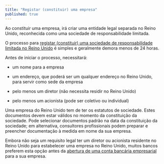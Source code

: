 ```yaml
---
title: "Registar (constituir) uma empresa"
published: true
---
```

Ao constituir uma empresa, irá criar uma entidade legal separada no Reino Unido, reconhecida como uma sociedade de responsabilidade limitada.

O processo para [registar (constituir) uma sociedade de responsabilidade limitada no Reino Unido](https://www.gov.uk/register-a-company-online) é simples e geralmente demora menos de 24 horas.
 
Antes de iniciar o processo, necessitará:

- um nome para a empresa

- um endereço, que poderá ser um qualquer endereço no Reino Unido, para servir como sede da empresa

- pelo menos um diretor (não necessita residir no Reino Unido)

- pelo menos um acionista (pode ser coletivo ou individual)
 
Uma empresa do Reino Unido tem de ter os estatutos de sociedade. Estes documentos devem estar válidos no momento da constituição da sociedade. Pode selecionar documentos padrão na data da constituição da sociedade; em alternativa, consultores profissionais podem preparar e preencher documentação à medida em nome da sua empresa.

Embora não seja um requisito legal ter um diretor ou acionista residente no Reino Unido para estabelecer uma empresa no Reino Unido, muitos bancos preferem esta opção antes da [abertura de uma conta bancária empresarial](https://invest.great.gov.uk/pt/setup-guide/open-a-business-account/) para a sua empresa.
